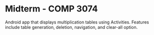 # Midterm - COMP 3074
Android app that displays multiplication tables using Activities.
Features include table generation, deletion, navigation, and clear-all option.
